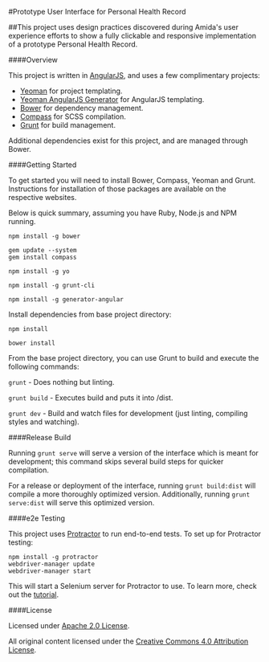 #Prototype User Interface for Personal Health Record

##This project uses design practices discovered during Amida's user experience efforts to show a fully clickable and responsive implementation of a prototype Personal Health Record.


####Overview

This project is written in [AngularJS](https://angularjs.org/), and uses a few complimentary projects:
	
 - [Yeoman](http://yeoman.io/) for project templating.
 - [Yeoman AngularJS Generator](https://github.com/yeoman/generator-angular) for AngularJS templating.
 - [Bower](http://bower.io/) for dependency management.
 - [Compass](http://compass-style.org/) for SCSS compilation.
 - [Grunt](http://gruntjs.com/) for build management.

Additional dependencies exist for this project, and are managed through Bower.

####Getting Started

To get started you will need to install Bower, Compass, Yeoman and Grunt.  Instructions for installation of those packages are available on the respective websites. 

Below is quick summary, assuming you have Ruby, Node.js and NPM running.

```
npm install -g bower

gem update --system
gem install compass

npm install -g yo

npm install -g grunt-cli

npm install -g generator-angular

```

Install dependencies from base project directory:

```
npm install

bower install
```

From the base project directory, you can use Grunt to build and execute the following commands:

```grunt``` - Does nothing but linting.

```grunt build``` - Executes build and puts it into /dist.

```grunt dev``` - Build and watch files for development (just linting, compiling styles and watching).

####Release Build

Running ```grunt serve``` will serve a version of the interface which is meant for development; this command skips several build steps for quicker compilation.

For a release or deployment of the interface, running ```grunt build:dist``` will compile a more thoroughly optimized version.  Additionally, running ```grunt serve:dist``` will serve this optimized version.

####e2e Testing

This project uses [Protractor](https://angular.github.io/protractor/#/) to run end-to-end tests. To set up for Protractor testing:
```
npm install -g protractor
webdriver-manager update
webdriver-manager start
```
This will start a Selenium server for Protractor to use. To learn more, check out the [tutorial](https://angular.github.io/protractor/#/tutorial).

####License

Licensed under [Apache 2.0 License]('http://www.apache.org/licenses/LICENSE-2.0').

All original content licensed under the [Creative Commons 4.0 Attribution License]('http://creativecommons.org/licenses/by/4.0/').